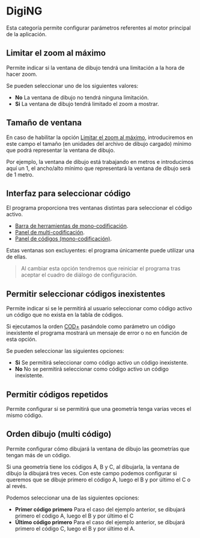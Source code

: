 # DigiNG

Esta categoría permite configurar parámetros referentes al motor principal de la aplicación.

## Limitar el zoom al máximo

Permite indicar si la ventana de dibujo tendrá una limitación a la hora de hacer zoom.

Se pueden seleccionar uno de los siguientes valores:

* **No** La ventana de dibujo no tendrá ninguna limitación.
* **Si** La ventana de dibujo tendrá limitado el zoom a mostrar.

## Tamaño de ventana

En caso de habilitar la opción [Limitar el zoom al máximo](diging.md#limitar-el-zoom-al-maximo), introduciremos en este campo el tamaño \(en unidades del archivo de dibujo cargado\) mínimo que podrá representar la ventana de dibujo.

Por ejemplo, la ventana de dibujo está trabajando en metros e introducimos aquí un 1, el ancho/alto mínimo que representará la ventana de dibujo será de 1 metro.

## Interfaz para seleccionar código

El programa proporciona tres ventanas distintas para seleccionar el código activo.

* [Barra de herramientas de mono-codificación](../../barras-de-herramientas/codigo.md).
* [Panel de multi-codificación](../../paneles/tabla-de-codigos.md).
* [Panel de códigos \(mono-codificación\)](../../paneles/codigos-activos.md).

Estas ventanas son excluyentes: el programa únicamente puede utilizar una de ellas.

> Al cambiar esta opción tendremos que reiniciar el programa tras aceptar el cuadro de diálogo de configuración.

## Permitir seleccionar códigos inexistentes

Permite indicar si se le permitirá al usuario seleccionar como código activo un código que no exista en la tabla de códigos.

Si ejecutamos la orden [COD+](/digi3d-net/referencia/ventana-de-dibujo/ordenes/c/cod-mas.md) pasándole como parámetro un código inexistente el programa mostrará un mensaje de error o no en función de esta opción.

Se pueden seleccionar las siguientes opciones:

* **Si** Se permitirá seleccionar como código activo un código inexistente.
* **No** No se permitirá seleccionar como código activo un código inexistente.

## Permitir códigos repetidos

Permite configurar si se permitirá que una geometría tenga varias veces el mismo código.

## Orden dibujo \(multi código\)

Permite configurar cómo dibujará la ventana de dibujo las geometrías que tengan más de un código.

Si una geometría tiene los códigos A, B y C, al dibujarla, la ventana de dibujo la dibujará tres veces. Con este campo podemos configurar si queremos que se dibuje primero el código A, luego el B y por último el C o al revés.

Podemos seleccionar una de las siguientes opciones:

* **Primer código primero** Para el caso del ejemplo anterior, se dibujará primero el código A, luego el B y por último el C
* **Último código primero** Para el caso del ejemplo anterior, se dibujará primero el código C, luego el B y por último el A.

